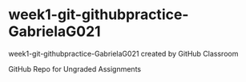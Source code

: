 # week1-git-githubpractice-GabrielaG021
week1-git-githubpractice-GabrielaG021 created by GitHub Classroom

GitHub Repo for Ungraded Assignments
